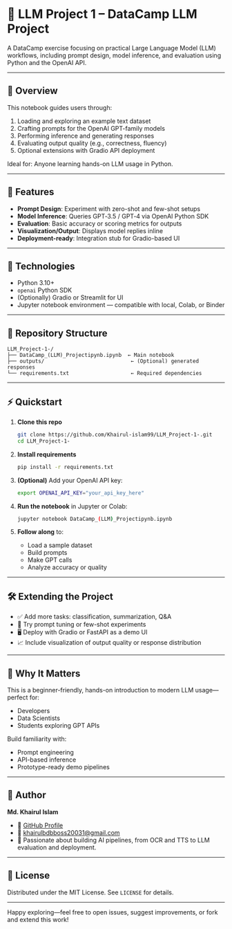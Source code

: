 
# 🧠 LLM Project 1 – DataCamp LLM Project

A DataCamp exercise focusing on practical Large Language Model (LLM) workflows, including prompt design, model inference, and evaluation using Python and the OpenAI API.

---

## 📘 Overview

This notebook guides users through:

1. Loading and exploring an example text dataset
2. Crafting prompts for the OpenAI GPT-family models
3. Performing inference and generating responses
4. Evaluating output quality (e.g., correctness, fluency)
5. Optional extensions with Gradio API deployment

Ideal for: Anyone learning hands-on LLM usage in Python.

---

## 🚀 Features

- **Prompt Design**: Experiment with zero-shot and few-shot setups
- **Model Inference**: Queries GPT‑3.5 / GPT‑4 via OpenAI Python SDK
- **Evaluation**: Basic accuracy or scoring metrics for outputs
- **Visualization/Output**: Displays model replies inline
- **Deployment-ready**: Integration stub for Gradio-based UI

---

## 🧰 Technologies

- Python 3.10+  
- `openai` Python SDK  
- (Optionally) Gradio or Streamlit for UI  
- Jupyter notebook environment — compatible with local, Colab, or Binder

---

## 📁 Repository Structure

```
LLM_Project-1-/
├── DataCamp_(LLM)_Projectipynb.ipynb  ← Main notebook
├── outputs/                            ← (Optional) generated responses
└── requirements.txt                    ← Required dependencies
```

---

## ⚡ Quickstart

1. **Clone this repo**

    ```bash
    git clone https://github.com/Khairul-islam99/LLM_Project-1-.git
    cd LLM_Project-1-
    ```

2. **Install requirements**

    ```bash
    pip install -r requirements.txt
    ```

3. **(Optional)** Add your OpenAI API key:

    ```bash
    export OPENAI_API_KEY="your_api_key_here"
    ```

4. **Run the notebook** in Jupyter or Colab:

    ```bash
    jupyter notebook DataCamp_(LLM)_Projectipynb.ipynb
    ```

5. **Follow along** to:
   - Load a sample dataset
   - Build prompts
   - Make GPT calls
   - Analyze accuracy or quality

---

## 🛠 Extending the Project

- ✅ Add more tasks: classification, summarization, Q&A
- 🤖 Try prompt tuning or few-shot experiments
- 🖥 Deploy with Gradio or FastAPI as a demo UI
- 📈 Include visualization of output quality or response distribution

---

## 🎯 Why It Matters

This is a beginner-friendly, hands-on introduction to modern LLM usage—perfect for:

- Developers
- Data Scientists
- Students exploring GPT APIs

Build familiarity with:
- Prompt engineering
- API-based inference
- Prototype-ready demo pipelines

---

## 👤 Author

**Md. Khairul Islam**  
- 🔗 [GitHub Profile](https://github.com/Khairul-islam99)
- 📧 khairulbdbboss20031@gmail.com  
- 🚀 Passionate about building AI pipelines, from OCR and TTS to LLM evaluation and deployment.

---

## 📄 License

Distributed under the MIT License. See `LICENSE` for details.

---

Happy exploring—feel free to open issues, suggest improvements, or fork and extend this work!
